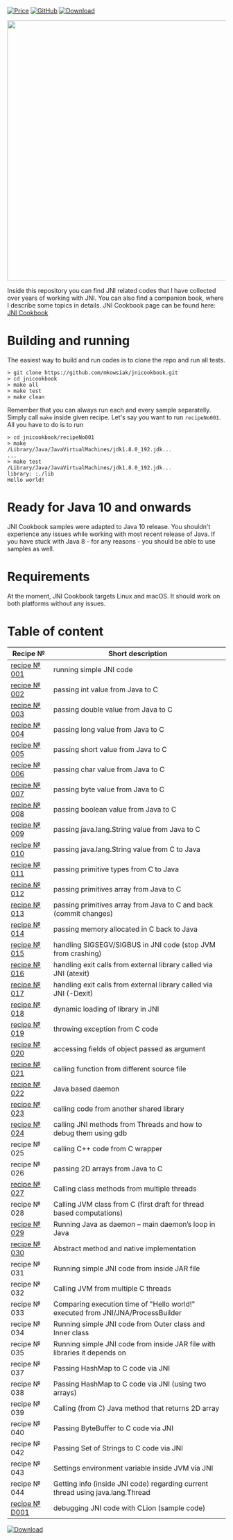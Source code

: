 [![Price](https://img.shields.io/badge/price-FREE-0098f7.svg)](https://github.com/mkowsiak/jnicookbook/blob/master/LICENSE.md)
[![GitHub](https://img.shields.io/github/license/mashape/apistatus.svg)](https://github.com/mkowsiak/jnicookbook/blob/master/LICENSE.md)
[![Download](https://img.shields.io/badge/download-click%20here-red.svg)](https://github.com/mkowsiak/jnicookbook/archive/master.zip)
<p align="center">
  <img src="https://raw.githubusercontent.com/mkowsiak/jnicookbook/master/image/cover.jpg" width="600">
</p>

Inside this repository you can find JNI related codes that I have collected over years of working with JNI. You can also find a companion book, where I describe some topics in details.  JNI Cookbook page can be found here: [JNI Cookbook](http://jnicookbook.owsiak.org)

# Building and running

The easiest way to build and run codes is to clone the repo and run all tests.

    > git clone https://github.com/mkowsiak/jnicookbook.git
    > cd jnicookbook
    > make all
    > make test
    > make clean
    
Remember that you can always run each and every sample separatelly. Simply call `make` inside given recipe. Let's say you want to run `recipeNo001`. All you have to do is to run

    > cd jnicookbook/recipeNo001
    > make
    /Library/Java/JavaVirtualMachines/jdk1.8.0_192.jdk...
    ...
    > make test
    /Library/Java/JavaVirtualMachines/jdk1.8.0_192.jdk...
    library: :./lib
    Hello world!
    
# Ready for Java 10 and onwards

JNI Cookbook samples were adapted to Java 10 release. You shouldn't experience any issues while working with most recent release of Java. If you have stuck with Java 8 - for any reasons - you should be able to use samples as well.

# Requirements

At the moment, JNI Cookbook targets Linux and macOS. It should work on both platforms without any issues.

# Table of content

|Recipe № | Short description |
|---|---|
|[recipe № 001](http://jnicookbook.owsiak.org/recipe-No-001/)|running simple JNI code|
|[recipe № 002](http://jnicookbook.owsiak.org/recipe-No-002/)|passing int value from Java to C|
|[recipe № 003](http://jnicookbook.owsiak.org/recipe-No-003/)|passing double value from Java to C|
|[recipe № 004](http://jnicookbook.owsiak.org/recipe-No-004/)|passing long value from Java to C|
|[recipe № 005](http://jnicookbook.owsiak.org/recipe-No-005/)|passing short value from Java to C|
|[recipe № 006](http://jnicookbook.owsiak.org/recipe-No-006/)|passing char value from Java to C|
|[recipe № 007](http://jnicookbook.owsiak.org/recipe-No-007/)|passing byte value from Java to C|
|[recipe № 008](http://jnicookbook.owsiak.org/recipe-No-008/)|passing boolean value from Java to C|
|[recipe № 009](http://jnicookbook.owsiak.org/recipe-No-009/)|passing java.lang.String value from Java to C|
|[recipe № 010](http://jnicookbook.owsiak.org/recipe-No-010/)|passing java.lang.String value from C to Java|
|[recipe № 011](http://jnicookbook.owsiak.org/recipe-No-011/)|passing primitive types from C to Java|
|[recipe № 012](http://jnicookbook.owsiak.org/recipe-No-012/)|passing primitives array from Java to C|
|[recipe № 013](http://jnicookbook.owsiak.org/recipe-No-013/)|passing primitives array from Java to C and back (commit changes)|
|[recipe № 014](http://jnicookbook.owsiak.org/recipe-No-014/)|passing memory allocated in C back to Java|
|[recipe № 015](http://jnicookbook.owsiak.org/recipe-No-015/)|handling SIGSEGV/SIGBUS in JNI code (stop JVM from crashing)|
|[recipe № 016](http://jnicookbook.owsiak.org/recipe-No-016/)|handling exit calls from external library called via JNI (atexit)|
|[recipe № 017](http://jnicookbook.owsiak.org/recipe-No-017/)|handling exit calls from external library called via JNI (-Dexit)|
|[recipe № 018](http://jnicookbook.owsiak.org/recipe-No-018)|dynamic loading of library in JNI|
|[recipe № 019](http://jnicookbook.owsiak.org/recipe-No-019/)|throwing exception from C code|
|[recipe № 020](http://jnicookbook.owsiak.org/recipe-No-020/)|accessing fields of object passed as argument|
|[recipe № 021](http://jnicookbook.owsiak.org/recipe-No-021/)|calling function from different source file|
|[recipe № 022](http://jnicookbook.owsiak.org/recipe-No-022/)|Java based daemon|
|[recipe № 023](http://jnicookbook.owsiak.org/recipe-No-023/)|calling code from another shared library|
|[recipe № 024](http://jnicookbook.owsiak.org/recipe-No-024/)|calling JNI methods from Threads and how to debug them using gdb|
|recipe № 025|calling C++ code from C wrapper|
|recipe № 026|passing 2D arrays from Java to C|
|[recipe № 027](http://jnicookbook.owsiak.org/recipe-no-027/)|Calling class methods from multiple threads|
|recipe № 028|Calling JVM class from C (first draft for thread based computations)|
|[recipe № 029](http://jnicookbook.owsiak.org/recipe-no-029/)|Running Java as daemon – main daemon’s loop in Java|
|[recipe № 030](http://jnicookbook.owsiak.org/recipe-no-030/)|Abstract method and native implementation|
|recipe № 031|Running simple JNI code from inside JAR file|
|recipe № 032|Calling JVM from multiple C threads|
|recipe № 033|Comparing execution time of "Hello world!" executed from JNI/JNA/ProcessBuilder|
|recipe № 034|Running simple JNI code from Outer class and Inner class|
|recipe № 035|Running simple JNI code from inside JAR file with libraries it depends on|
|recipe № 037|Passing HashMap to C code via JNI|
|recipe № 038|Passing HashMap to C code via JNI (using two arrays)|
|recipe № 039|Calling (from C) Java method that returns 2D array |
|recipe № 040|Passing ByteBuffer to C code via JNI|
|recipe № 042|Passing Set of Strings to C code via JNI|
|recipe № 043|Settings environment variable inside JVM via JNI|
|recipe № 044|Getting info (inside JNI code) regarding current thread using java.lang.Thread|
|[recipe № D001](http://jnicookbook.owsiak.org/recipe-No-D001/)|debugging JNI code with CLion (sample code)|
[![Download](https://img.shields.io/badge/download-click%20here-red.svg)](https://github.com/mkowsiak/jnicookbook/archive/master.zip)
